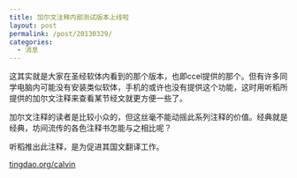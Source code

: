 ```yaml
---
title: 加尔文注释内部测试版本上线啦
layout: post
permalink: /post/20130329/
categories:
  - 消息
---
```


这其实就是大家在圣经软体内看到的那个版本，也即ccel提供的那个。但有许多同学电脑内可能没有安装类似软体，手机的或许也没有提供这个功能，这时用听稻所提供的加尔文注释来查看某节经文就更方便一些了。

加尔文注释的读者是比较小众的，但这丝毫不能动摇此系列注释的价值。经典就是经典，坊间流传的各色注释书怎能与之相比呢？

听稻推出此注释，是为促进其国文翻译工作。

[tingdao.org/calvin][1]

 [1]: http://tingdao.org/calvin